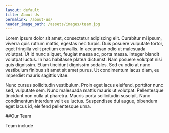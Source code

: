 ```yaml
---
layout: default
title: About Us
permalink: /about-us/
header_image_path: /assets/images/team.jpg
---
```


Lorem ipsum dolor sit amet, consectetur adipiscing elit. Curabitur mi ipsum, viverra quis rutrum mattis, egestas nec turpis. Duis posuere vulputate tortor, eget fringilla velit pretium convallis. In accumsan odio ut malesuada volutpat. Ut id nunc aliquet, feugiat massa ac, porta massa. Integer blandit volutpat luctus. In hac habitasse platea dictumst. Nam posuere volutpat nisi quis dignissim. Etiam tincidunt dignissim sodales. Sed eu odio at nunc vestibulum finibus sit amet sit amet purus. Ut condimentum lacus diam, eu imperdiet mauris sagittis vitae.

Nunc cursus sollicitudin vestibulum. Proin eget lacus eleifend, porttitor nunc sed, vulputate sem. Nunc malesuada mattis mauris ut volutpat. Pellentesque tincidunt non nulla at pharetra. Mauris porta sollicitudin suscipit. Nunc condimentum interdum velit eu luctus. Suspendisse dui augue, bibendum eget lacus id, eleifend pellentesque urna.

##Our Team

Team include